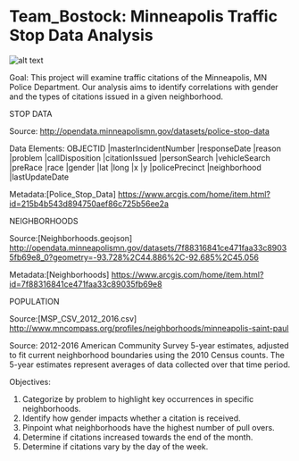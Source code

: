 # Team_Bostock: Minneapolis Traffic Stop Data Analysis

![alt text](https://raw.githubusercontent.com/mccallkm/Team_Bostock/master/static/images/MplsSL.jpg)

Goal:
This project will examine traffic citations of the Minneapolis, MN Police Department. Our analysis aims to identify correlations with gender and the types of citations issued in a given neighborhood.

STOP DATA

Source: http://opendata.minneapolismn.gov/datasets/police-stop-data

Data Elements:
OBJECTID |masterIncidentNumber |responseDate |reason |problem |callDisposition |citationIssued 
|personSearch |vehicleSearch |preRace |race |gender |lat |long |x |y |policePrecinct |neighborhood |lastUpdateDate 

Metadata:[Police_Stop_Data] https://www.arcgis.com/home/item.html?id=215b4b543d894750aef86c725b56ee2a

NEIGHBORHOODS

Source:[Neighborhoods.geojson] http://opendata.minneapolismn.gov/datasets/7f88316841ce471faa33c89035fb69e8_0?geometry=-93.728%2C44.886%2C-92.685%2C45.056 

Metadata:[Neighborhoods] https://www.arcgis.com/home/item.html?id=7f88316841ce471faa33c89035fb69e8 

POPULATION

Source:[MSP_CSV_2012_2016.csv] http://www.mncompass.org/profiles/neighborhoods/minneapolis-saint-paul

Source: 2012-2016 American Community Survey 5-year estimates, adjusted to fit current neighborhood boundaries using the 2010 Census counts. The 5-year estimates represent averages of data collected over that time period.

Objectives:
1. Categorize by problem to highlight key occurrences in specific neighborhoods.
2. Identify how gender impacts whether a citation is received.
3. Pinpoint what neighborhoods have the highest number of pull overs.
4. Determine if citations increased towards the end of the month.
5. Determine if citations vary by the day of the week.
